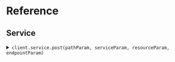 # Reference
## Service
<details><summary><code>client.service.post(pathParam, serviceParam, resourceParam, endpointParam)</code></summary>
<dl>
<dd>

#### 🔌 Usage

<dl>
<dd>

<dl>
<dd>

```java
client.service().post("pathParam", "serviceParam", "resourceParam", 1);
```
</dd>
</dl>
</dd>
</dl>

#### ⚙️ Parameters

<dl>
<dd>

<dl>
<dd>

**pathParam:** `String` 
    
</dd>
</dl>

<dl>
<dd>

**serviceParam:** `String` 
    
</dd>
</dl>

<dl>
<dd>

**resourceParam:** `String` 
    
</dd>
</dl>

<dl>
<dd>

**endpointParam:** `Integer` 
    
</dd>
</dl>
</dd>
</dl>


</dd>
</dl>
</details>
